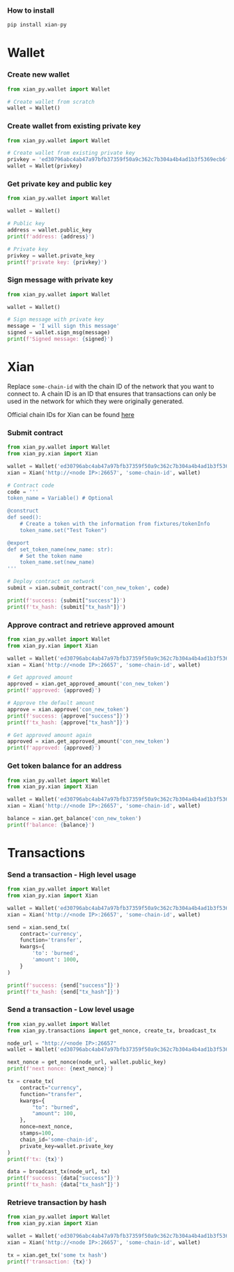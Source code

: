 ### How to install

```python
pip install xian-py
```

# Wallet

### Create new wallet
```python
from xian_py.wallet import Wallet

# Create wallet from scratch
wallet = Wallet()
```

### Create wallet from existing private key
```python
from xian_py.wallet import Wallet

# Create wallet from existing private key
privkey = 'ed30796abc4ab47a97bfb37359f50a9c362c7b304a4b4ad1b3f5369ecb6f7fd8'
wallet = Wallet(privkey)
```

### Get private key and public key
```python
from xian_py.wallet import Wallet

wallet = Wallet()

# Public key
address = wallet.public_key
print(f'address: {address}')

# Private key
privkey = wallet.private_key
print(f'private key: {privkey}')
```

### Sign message with private key
```python
from xian_py.wallet import Wallet

wallet = Wallet()

# Sign message with private key
message = 'I will sign this message'
signed = wallet.sign_msg(message)
print(f'Signed message: {signed}')
```

# Xian

Replace `some-chain-id` with the chain ID of the network that you want to connect to. A chain ID is an ID that ensures that transactions can only be used in the network for which they were originally generated.

Official chain IDs for Xian can be found [here](https://github.com/XianChain/xian/wiki#chain-ids)

### Submit contract
```python
from xian_py.wallet import Wallet
from xian_py.xian import Xian

wallet = Wallet('ed30796abc4ab47a97bfb37359f50a9c362c7b304a4b4ad1b3f5369ecb6f7fd8')
xian = Xian('http://<node IP>:26657', 'some-chain-id', wallet)

# Contract code
code = '''
token_name = Variable() # Optional

@construct
def seed():
    # Create a token with the information from fixtures/tokenInfo
    token_name.set("Test Token")

@export
def set_token_name(new_name: str):
    # Set the token name
    token_name.set(new_name)
'''

# Deploy contract on network
submit = xian.submit_contract('con_new_token', code)

print(f'success: {submit["success"]}')
print(f'tx_hash: {submit["tx_hash"]}')
```

### Approve contract and retrieve approved amount
```python
from xian_py.wallet import Wallet
from xian_py.xian import Xian

wallet = Wallet('ed30796abc4ab47a97bfb37359f50a9c362c7b304a4b4ad1b3f5369ecb6f7fd8')
xian = Xian('http://<node IP>:26657', 'some-chain-id', wallet)

# Get approved amount
approved = xian.get_approved_amount('con_new_token')
print(f'approved: {approved}')

# Approve the default amount
approve = xian.approve('con_new_token')
print(f'success: {approve["success"]}')
print(f'tx_hash: {approve["tx_hash"]}')

# Get approved amount again
approved = xian.get_approved_amount('con_new_token')
print(f'approved: {approved}')
```

### Get token balance for an address
```python
from xian_py.wallet import Wallet
from xian_py.xian import Xian

wallet = Wallet('ed30796abc4ab47a97bfb37359f50a9c362c7b304a4b4ad1b3f5369ecb6f7fd8')
xian = Xian('http://<node IP>:26657', 'some-chain-id', wallet)

balance = xian.get_balance('con_new_token')
print(f'balance: {balance}')
```

# Transactions

### Send a transaction - High level usage
```python
from xian_py.wallet import Wallet
from xian_py.xian import Xian

wallet = Wallet('ed30796abc4ab47a97bfb37359f50a9c362c7b304a4b4ad1b3f5369ecb6f7fd8')
xian = Xian('http://<node IP>:26657', 'some-chain-id', wallet)

send = xian.send_tx(
    contract='currency',
    function='transfer',
    kwargs={
        'to': 'burned',
        'amount': 1000,
    }
)

print(f'success: {send["success"]}')
print(f'tx_hash: {send["tx_hash"]}')
```

### Send a transaction - Low level usage
```python
from xian_py.wallet import Wallet
from xian_py.transactions import get_nonce, create_tx, broadcast_tx

node_url = "http://<node IP>:26657"
wallet = Wallet('ed30796abc4ab47a97bfb37359f50a9c362c7b304a4b4ad1b3f5369ecb6f7fd8')

next_nonce = get_nonce(node_url, wallet.public_key)
print(f'next nonce: {next_nonce}')

tx = create_tx(
    contract="currency",
    function="transfer",
    kwargs={
        "to": "burned",
        "amount": 100,
    },
    nonce=next_nonce,
    stamps=100,
    chain_id='some-chain-id',
    private_key=wallet.private_key
)
print(f'tx: {tx}')

data = broadcast_tx(node_url, tx)
print(f'success: {data["success"]}')
print(f'tx_hash: {data["tx_hash"]}')
```

### Retrieve transaction by hash
```python
from xian_py.wallet import Wallet
from xian_py.xian import Xian

wallet = Wallet('ed30796abc4ab47a97bfb37359f50a9c362c7b304a4b4ad1b3f5369ecb6f7fd8')
xian = Xian('http://<node IP>:26657', 'some-chain-id', wallet)

tx = xian.get_tx('some tx hash')
print(f'transaction: {tx}')
```

